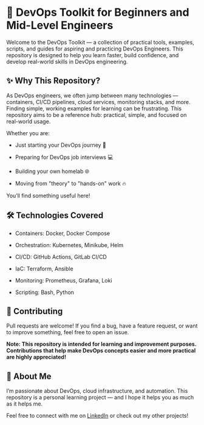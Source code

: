# 🚀 DevOps Toolkit for Beginners and Mid-Level Engineers

Welcome to the DevOps Toolkit — a collection of practical tools, examples, scripts, and guides for aspiring and practicing DevOps Engineers.
This repository is designed to help you learn faster, build confidence, and develop real-world skills in DevOps engineering.

## ✨ Why This Repository?

As DevOps engineers, we often jump between many technologies — containers, CI/CD pipelines, cloud services, monitoring stacks, and more.
Finding simple, working examples for learning can be frustrating.
This repository aims to be a reference hub: practical, simple, and focused on real-world usage.

Whether you are:

* Just starting your DevOps journey 🚀

* Preparing for DevOps job interviews 💻

* Building your own homelab 🌐

* Moving from "theory" to "hands-on" work 🔥

You’ll find something useful here!

## 🛠️ Technologies Covered

* Containers: Docker, Docker Compose

* Orchestration: Kubernetes, Minikube, Helm

* CI/CD: GitHub Actions, GitLab CI/CD

* IaC: Terraform, Ansible

* Monitoring: Prometheus, Grafana, Loki

* Scripting: Bash, Python


## 🤝 Contributing

Pull requests are welcome!
If you find a bug, have a feature request, or want to improve something, feel free to open an issue.

**Note: This repository is intended for learning and improvement purposes. Contributions that help make DevOps concepts easier and more practical are highly appreciated!**

## 🙌 About Me

I’m passionate about DevOps, cloud infrastructure, and automation.
This repository is a personal learning project — and I hope it helps you as much as it helps me.

Feel free to connect with me on [LinkedIn](https://linkedin.com/in/mojtaba-tavakolzadeh-495585205) or check out my other projects!
